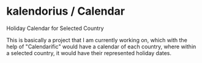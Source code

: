 # kalendorius / Calendar
Holiday Calendar for Selected Country

This is basically a project that I am currently working on, which with the help of "Calendarific" would have a calendar of each country, where within a selected country, it would have their represented holiday dates.
